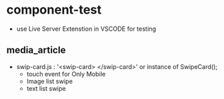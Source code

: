 # component-test
- use Live Server Extenstion in VSCODE for testing
## media_article
- swip-card.js : '\<swip-card> \</swip-card>' or instance of SwipeCard();
    - touch event for Only Mobile
    - Image list swipe
    - text list swipe